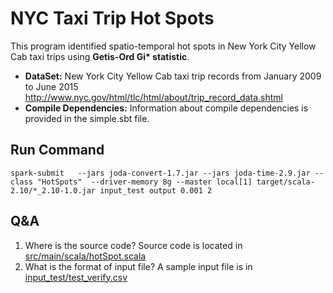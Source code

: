# NYC Taxi Trip Hot Spots

This program identified spatio-temporal hot spots in New York City Yellow Cab taxi trips using __Getis-Ord Gi* statistic__.
* __DataSet:__  New York City Yellow Cab taxi trip records from January 2009 to June 2015
http://www.nyc.gov/html/tlc/html/about/trip_record_data.shtml
* __Compile Dependencies:__ Information about compile dependencies is provided in the simple.sbt file.

## Run Command
```
spark-submit   --jars joda-convert-1.7.jar --jars joda-time-2.9.jar --class "HotSpots"  --driver-memory 8g --master local[1] target/scala-2.10/*_2.10-1.0.jar input_test output 0.001 2
```

## Q&A

1.  Where is the source code?
Source code is located in [src/main/scala/hotSpot.scala](https://github.com/yiic/NYC-Hot-Spots/blob/master/src/main/scala/HotSpot.scala)
2. What is the format of input file?
A sample input file is in [input_test/test_verify.csv](https://github.com/yiic/NYC-Hot-Spots/blob/master/input_test/test_verify.csv)

	
